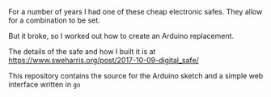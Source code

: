 For a number of years I had one of these cheap electronic safes.  They allow
for a combination to be set.

But it broke, so I worked out how to create an Arduino replacement.

The details of the safe and how I built it is at https://www.sweharris.org/post/2017-10-09-digital_safe/

This repository contains the source for the Arduino sketch and a simple
web interface written in `go`

